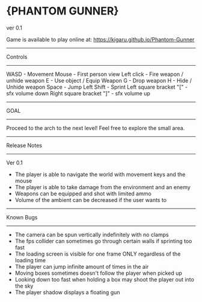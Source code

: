 # {PHANTOM GUNNER}
ver 0.1

Game is available to play online at: https://kigaru.github.io/Phantom-Gunner

*************************
Controls
*************************
WASD - Movement
Mouse - First person view
Left click - Fire weapon / unhide weapon
E - Use object / Equip Weapon
G - Drop weapon
H - Hide / Unhide weapon
Space - Jump
Left Shift - Sprint
Left square bracket "\[" - sfx volume down
Right square bracket "\]" - sfx volume up

*****************
GOAL
*****************
Proceed to the arch to the next level!
Feel free to explore the small area.

*********************************
Release Notes
*********************************

Ver 0.1
- The player is able to navigate the world with movement keys and the mouse
- The player is able to take damage from the environment and an enemy
- Weapons can be equipped and shot with limited ammo
- Volume of the ambient can be decreased if the user wants to

*************************
Known Bugs
*************************

- The camera can be spun vertically indefinitely with no clamps
- The fps collider can sometimes go through certain walls if sprinting too fast
- The loading screen is visible for one frame ONLY regardless of the loading time
- The player can jump infinite amount of times in the air
- Moving boxes sometimes doesn't follow the player when picked up
- Looking down too fast when holding a box may shoot the player out into the sky
- The player shadow displays a floating gun
